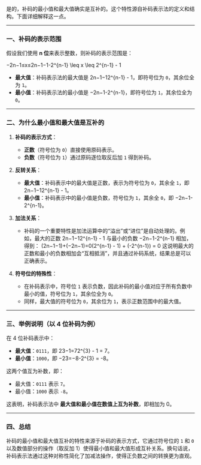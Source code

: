 是的，补码的最小值和最大值确实是互补的。这个特性源自补码表示法的定义和结构。下面详细解释这一点。

---

### 一、补码的表示范围

假设我们使用 **n 位**来表示整数，则补码的表示范围是：

−2n−1≤x≤2n−1−1-2^{n-1} \leq x \leq 2^{n-1} - 1

- **最大值**：补码表示法的最大值是 2n−1−12^{n-1} - 1，即符号位为 `0`，其余位全为 `1`。
- **最小值**：补码表示法的最小值是 −2n−1-2^{n-1}，即符号位为 `1`，其余位全为 `0`。

---

### 二、为什么最小值和最大值是互补的

1. **补码的表示方式**：
    
    - **正数**（符号位为 `0`）直接使用原码表示。
    - **负数**（符号位为 `1`）通过原码逐位取反后加 `1` 得到补码。
2. **反转关系**：
    
    - **最大值**：补码表示中的最大值是正数，表示为符号位为 `0`，其余全 `1`，即 2n−1−12^{n-1} - 1。
    - **最小值**：补码表示中的最小值是负数，符号位为 `1`，其余全 `0`，即 −2n−1-2^{n-1}。
3. **加法关系**：
    
    - 补码的一个重要特性是加法运算中的“溢出”或“进位”是自动处理的。例如，最大的正数 2n−1−12^{n-1} - 1 与最小的负数 −2n−1-2^{n-1} 相加，得到： (2n−1−1)+(−2n−1)=0(2^{n-1} - 1) + (-2^{n-1}) = 0 这说明最大的正数和最小的负数相加会“互相抵消”，并且通过补码系统，结果总是可以正确表示。
4. **符号位的特殊性**：
    
    - 在补码表示中，符号位 `1` 表示负数，因此补码的最小值对应于所有负数中最小的值，符号位为 `1`，其余位全为 `0`。
    - 同样，最大值的符号位为 `0`，其余位为 `1`，表示正数范围中的最大值。

---

### 三、举例说明（以 4 位补码为例）

在 4 位补码表示中：

- **最大值**：`0111`，即 23−1=72^{3} - 1 = 7。
- **最小值**：`1000`，即 −23=−8-2^{3} = -8。

这两个值互为补数，即：

- 最大值：`0111` 表示 `7`。
- 最小值：`1000` 表示 `-8`。

这表明，补码表示法中 **最大值和最小值在数值上互为补数**，即相加为 0。

---

### 四、总结

补码的最小值和最大值互补的特性来源于补码的表示方式，它通过符号位的 `1` 和 `0` 以及数值部分的操作（取反加 1）使得最小值和最大值形成互补关系。换句话说，补码表示法通过这种对称性简化了加减法操作，使得正负数之间的转换更为直观。